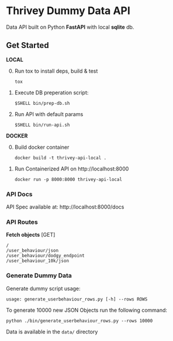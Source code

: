 # Thrivey Dummy Data API
Data API built on Python **FastAPI** with local **sqlite** db.


## Get Started

**LOCAL**

0. Run tox to install deps, build & test
    
    ```
    tox
    ```

1. Execute DB preperation script:

    ```
    $SHELL bin/prep-db.sh
    ```

2. Run API with default params

    ```
    $SHELL bin/run-api.sh
    ```


**DOCKER**

0. Build docker container
    
    ```
    docker build -t thrivey-api-local .
    ``` 

1. Run Containerized API on http://localhost:8000

    ```
    docker run -p 8000:8000 thrivey-api-local
    ```



### API Docs
API Spec available at:
http://localhost:8000/docs

### API Routes
**Fetch objects**
[GET]
```
/
/user_behaviour/json
/user_behaviour/dodgy_endpoint
/user_behaviour_10k/json
```

### Generate Dummy Data
Generate dummy script usage:

```
usage: generate_userbehaviour_rows.py [-h] --rows ROWS
```

To generate 10000 new JSON Objects run the following command:

```
python ./bin/generate_userbehaviour_rows.py --rows 10000
```

Data is available in the `data/` directory